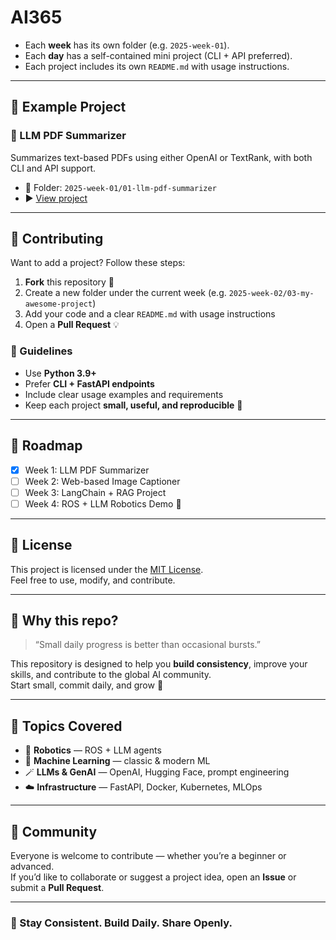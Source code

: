 # AI365

- Each **week** has its own folder (e.g. `2025-week-01`).
- Each **day** has a self-contained mini project (CLI + API preferred).
- Each project includes its own `README.md` with usage instructions.

---

## 🧪 Example Project

### 📄 LLM PDF Summarizer  
Summarizes text-based PDFs using either OpenAI or TextRank, with both CLI and API support.

- 📁 Folder: `2025-week-01/01-llm-pdf-summarizer`  
- ▶️ [View project](2025-week-01/01-llm-pdf-summarizer/README.md)

---

## 🙌 Contributing

Want to add a project? Follow these steps:

1. **Fork** this repository 🍴  
2. Create a new folder under the current week (e.g. `2025-week-02/03-my-awesome-project`)  
3. Add your code and a clear `README.md` with usage instructions  
4. Open a **Pull Request** 💡

### 📝 Guidelines
- Use **Python 3.9+**  
- Prefer **CLI + FastAPI endpoints**  
- Include clear usage examples and requirements  
- Keep each project **small, useful, and reproducible** 🧠

---

## 🧭 Roadmap

- [x] Week 1: LLM PDF Summarizer  
- [ ] Week 2: Web-based Image Captioner  
- [ ] Week 3: LangChain + RAG Project  
- [ ] Week 4: ROS + LLM Robotics Demo 🤖

---

## 📜 License

This project is licensed under the [MIT License](./LICENSE).  
Feel free to use, modify, and contribute.

---

## 🌟 Why this repo?

> “Small daily progress is better than occasional bursts.”

This repository is designed to help you **build consistency**, improve your skills, and contribute to the global AI community.  
Start small, commit daily, and grow 🚀

---

## 🧠 Topics Covered

- 🦾 **Robotics** — ROS + LLM agents  
- 🧠 **Machine Learning** — classic & modern ML  
- 🪄 **LLMs & GenAI** — OpenAI, Hugging Face, prompt engineering  
- ☁️ **Infrastructure** — FastAPI, Docker, Kubernetes, MLOps

---

## 🤝 Community

Everyone is welcome to contribute — whether you’re a beginner or advanced.  
If you’d like to collaborate or suggest a project idea, open an **Issue** or submit a **Pull Request**.

---

### 📢 Stay Consistent. Build Daily. Share Openly.
